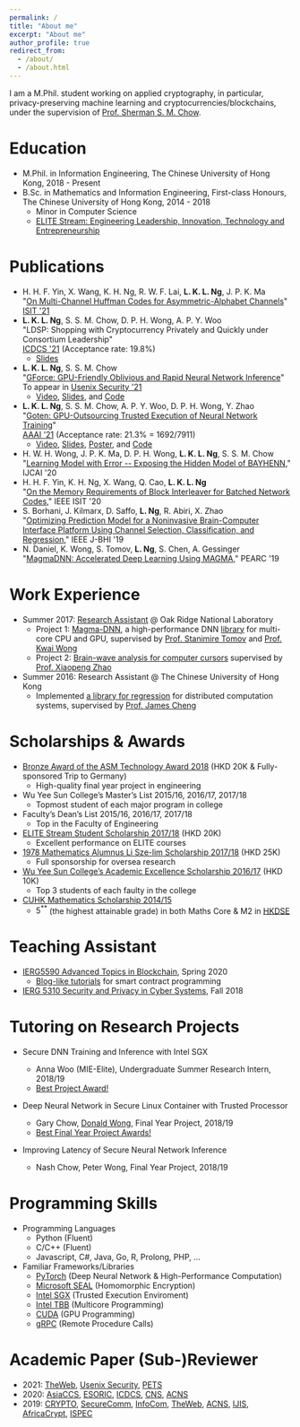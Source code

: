```yaml
---
permalink: /
title: "About me"
excerpt: "About me"
author_profile: true
redirect_from: 
  - /about/
  - /about.html
---
```


I am a M.Phil. student working on applied cryptography, in particular, privacy-preserving machine learning and cryptocurrencies/blockchains, under the supervision of [Prof. Sherman S. M. Chow](https://staff.ie.cuhk.edu.hk/~smchow/). 

Education
======
* M.Phil. in Information Engineering, The Chinese University of Hong Kong, 2018 - Present
* B.Sc. in Mathematics and Information Engineering, First-class Honours, The Chinese University of Hong Kong, 2014 - 2018
  * Minor in Computer Science
  * [ELITE Stream: Engineering Leadership, Innovation, Technology and Entrepreneurship](https://www.erg.cuhk.edu.hk/erg/Elite)

Publications
======
  * H. H. F. Yin, X. Wang, K. H. Ng, R. W. F. Lai, **L. K. L. Ng**, J. P. K. Ma <br />
	"[On Multi-Channel Huffman Codes for Asymmetric-Alphabet Channels](https://arxiv.org/abs/2105.03606)" <br />
	[ISIT '21](https://2021.ieee-isit.org/)
  * **L. K. L. Ng**, S. S. M. Chow, D. P. H. Wong, A. P. Y. Woo <br />
	"LDSP: Shopping with Cryptocurrency Privately and Quickly under Consortium Leadership" <br />
	[ICDCS '21](https://icdcs2021.us/cfp-html) (Acceptance rate: 19.8%)
	* [Slides](./files/ldsp-slides.pdf)
  * **L. K. L. Ng**, S. S. M. Chow <br />
	"[GForce: GPU-Friendly Oblivious and Rapid Neural Network Inference](https://www.usenix.org/system/files/sec21-ng.pdf)" <br />
	To appear in [Usenix Security '21](https://www.usenix.org/conference/usenixsecurity21)
	* [Video](https://www.usenix.org/conference/usenixsecurity21/presentation/ng), [Slides](./files/gforce-slides.pdf), and [Code](https://github.com/Lucieno/gforce-public)
  * **L. K. L. Ng**, S. S. M. Chow, A. P. Y. Woo, D. P. H. Wong, Y. Zhao <br />
	"[Goten: GPU-Outsourcing Trusted Execution of Neural Network Training](./files/goten.pdf)" <br />
  [AAAI '21](https://dblp.org/db/conf/aaai/aaai2020.html) (Acceptance rate: 21.3% = 1692/7911)
    * [Video](https://slideslive.com/38951043), [Slides](./files/goten-slides.pdf), 
		[Poster](./files/goten-poster.pdf), and [Code](https://github.com/goten-team/Goten)
  * H. W. H. Wong, J. P. K. Ma, D. P. H. Wong, **L. K. L. Ng**, S. S. M. Chow <br />
	"[Learning Model with Error -- Exposing the Hidden Model of BAYHENN](https://www.ijcai.org/Proceedings/2020/0488.pdf),"
	IJCAI '20
  * H. H. F. Yin, K. H. Ng, X. Wang, Q. Cao, **L. K. L. Ng** <br />
"[On the Memory Requirements of Block Interleaver for Batched Network Codes](https://2020.ieee-isit-virtual.org/presentation/lecture/memory-requirements-block-interleaver-batched-network-codes),"
IEEE ISIT '20
  * S. Borhani, J. Kilmarx, D. Saffo, **L. Ng**, R. Abiri, X. Zhao <br />
"[Optimizing Prediction Model for a Noninvasive Brain-Computer Interface Platform Using Channel Selection, Classification, and Regression](https://www.researchgate.net/publication/330327972_Optimizing_Prediction_Model_for_a_Noninvasive_Brain-Computer_Interface_Platform_Using_Channel_Selection_Classification_and_Regression),"
IEEE J-BHI '19
  * N. Daniel, K. Wong, S. Tomov, **L. Ng**, S. Chen, A. Gessinger <br />
"[MagmaDNN: Accelerated Deep Learning Using MAGMA](https://www.researchgate.net/publication/334779041_MagmaDNN_Accelerated_Deep_Learning_Using_MAGMA),"
PEARC '19

<!---
  <ul>{% for post in site.publications %}
    {% include archive-single-cv.html %}
  {% endfor %}</ul>
-->
  
Work Experience
======
* Summer 2017: [Research Assistant](https://www.jics.utk.edu/recsem-reu/recsem17) @ Oak Ridge National Laboratory
  * Project 1: [Magma-DNN](http://icl.utk.edu/projectsfiles/magma/pubs/71-MagmaDNN.pdf), 
  a high-performance DNN [library](https://bitbucket.org/icl/magmadnn/src/master/) 
  for multi-core CPU and GPU, supervised by [Prof. Stanimire Tomov](http://www.icl.utk.edu/~tomov/) 
  and [Prof. Kwai Wong](https://mabe.utk.edu/people/kwai-l-wong/)
  * Project 2: [Brain-wave analysis for computer cursors](https://ieeexplore.ieee.org/document/8610180) 
  supervised by [Prof. Xiaopeng Zhao](https://mabe.utk.edu/people/xiaopeng-zhao/)
* Summer 2016: Research Assistant @ The Chinese University of Hong Kong
  * Implemented [a library for regression](https://github.com/husky-team/husky/tree/master/lib/ml) for distributed computation systems, 
	supervised by [Prof. James Cheng](https://www.cse.cuhk.edu.hk/~jcheng/)


Scholarships & Awards
=====
  * [Bronze Award of the ASM Technology Award 2018](https://www.erg.cuhk.edu.hk/erg/node/1657) (HKD 20K & Fully-sponsored Trip to Germany)
    * High-quality final year project in engineering
  * Wu Yee Sun College’s Master’s List 2015/16, 2016/17, 2017/18 
    * Topmost student of each major program in college
  * Faculty’s Dean’s List 2015/16, 2016/17, 2017/18 
    * Top in the Faculty of Engineering
  * [ELITE Stream Student Scholarship 2017/18](https://www.erg.cuhk.edu.hk/erg/Elite/Scholarship) (HKD 20K)
    * Excellent performance on ELITE courses
  * [1978 Mathematics Alumnus Li Sze-lim Scholarship 2017/18](https://www.math.cuhk.edu.hk/student-centre/scholarships/1978-mathematics-alumus-li-sze-lim-scholarships) (HKD 25K)
    * Full sponsorship for oversea research
  * [Wu Yee Sun College’s Academic Excellence Scholarship 2016/17](https://www.wys.cuhk.edu.hk/news/scholarships-for-academic-excellence-201617/?lang=zh) (HKD 10K)
    * Top 3 students of each faulty in the college
  * [CUHK Mathematics Scholarship 2014/15](https://www.math.cuhk.edu.hk/student-centre/scholarships/mathematics-scholarship)
    * $5^{**}$ (the highest attainable grade) in both Maths Core & M2 in [HKDSE](https://www.hkeaa.edu.hk/en/hkdse/introduction/)

<!---
    * Fully-sponsored trip to Munich, Germany & a scholarship
-->

<!--
Talks
======
  <ul>{% for post in site.talks %}
    {% include archive-single-talk-cv.html %}
  {% endfor %}</ul>
-->
  
Teaching Assistant
======
  * [IERG5590 Advanced Topics in Blockchain](https://staff.ie.cuhk.edu.hk/~smchow/5590/), Spring 2020
    * [Blog-like tutorials](https://app.gitbook.com/@lucieno/s/ierg5590-tutorials) for smart contract programming
  * [IERG 5310 Security and Privacy in Cyber Systems](https://staff.ie.cuhk.edu.hk/~smchow/5310/), Fall 2018

<!---
  <ul>{% for post in site.teaching %}
    {% include archive-single-cv.html %}
  {% endfor %}</ul>
-->

Tutoring on Research Projects
======
  * Secure DNN Training and Inference with Intel SGX 
    * Anna Woo (MIE-Elite), Undergraduate Summer Research Intern, 2018/19
    * [Best Project Award!](https://www.youtube.com/watch?v=3B_15ueTfX8&feature=youtu.be&t=69)

  * Deep Neural Network in Secure Linux Container with Trusted Processor
    * Gary Chow, [Donald Wong](http://crypto.ie.cuhk.edu.hk/wph019), Final Year Project, 2018/19
    * [Best Final Year Project Awards!](https://www.ie.cuhk.edu.hk/lnews/19-08-30.shtml)

  * Improving Latency of Secure Neural Network Inference
    * Nash Chow, Peter Wong, Final Year Project, 2018/19

Programming Skills
======
  * Programming Languages
    * Python (Fluent)
    * C/C++ (Fluent)
    * Javascript, C#, Java, Go, R, Prolong, PHP, ...
  * Familiar Frameworks/Libraries
    * [PyTorch](https://pytorch.org/) (Deep Neural Network & High-Performance Computation)
    * [Microsoft SEAL](https://github.com/Microsoft/SEAL) (Homomorphic Encryption)
    * [Intel SGX](https://software.intel.com/en-us/sgx) (Trusted Execution Enviroment)
    * [Intel TBB](https://github.com/intel/tbb) (Multicore Programming)
    * [CUDA](https://developer.nvidia.com/cuda-zone) (GPU Programming)
    * [gRPC](https://github.com/grpc/grpc) (Remote Procedure Calls)

Academic Paper (Sub-)Reviewer
=====
  * 2021: 
[TheWeb](https://www2021.thewebconf.org/), 
[Usenix Security](https://www.usenix.org/conference/usenixsecurity21), 
[PETS](https://petsymposium.org/cfp21.php)
  * 2020: 
[AsiaCCS](https://asiaccs2020.cs.nthu.edu.tw/), 
[ESORIC](http://esorics2020.sccs.surrey.ac.uk/), 
[ICDCS](https://icdcs2020.sg/), 
[CNS](https://cns2020.ieee-cns.org/),
[ACNS](https://sites.google.com/di.uniroma1.it/ACNS2020)
  * 2019: 
[CRYPTO](https://crypto.iacr.org/201s), 
[SecureComm](https://securecomm.eai-conferences.org/2019), 
[InfoCom](https://infocom2019.ieee-infocom.org/),
[TheWeb](http://www2019.thewebconf.org/), 
[ACNS](https://www.acns19.com/),
[IJIS](https://www.springer.com/journal/10207), 
[AfricaCrypt](https://link.springer.com/book/10.1007/978-3-030-23696-0),
[ISPEC](https://ccs.research.utar.edu.my/ispec2019/)

<!--
Languages
======
  * Chinese (Native)
  * English (Fluent)
-->

  
<!--

  * Familiar Frameworks/Libraries
    * [PyTorch](https://pytorch.org/) (Deep Neural Network & High-Performance Computation)
    * [Microsoft SEAL](https://github.com/Microsoft/SEAL) (Homomorphic Encryption)
    * [Intel SGX](https://software.intel.com/en-us/sgx) (Trusted Execution Enviroment)
    * [Intel TBB](https://github.com/intel/tbb) (Multicore Programming)
    * [CUDA](https://developer.nvidia.com/cuda-zone) (GPU Programming)
    * [Magma](https://icl.cs.utk.edu/magma/) (High-performance Scientific Computation)
    * [gRPC](https://github.com/grpc/grpc) (Remote Procedure Calls)
    * [ZeroMQ](https://github.com/zeromq/libzmq) (Messaging Kernel)

Service and leadership
======
* Currently signed in to 43 different slack teams
-->
